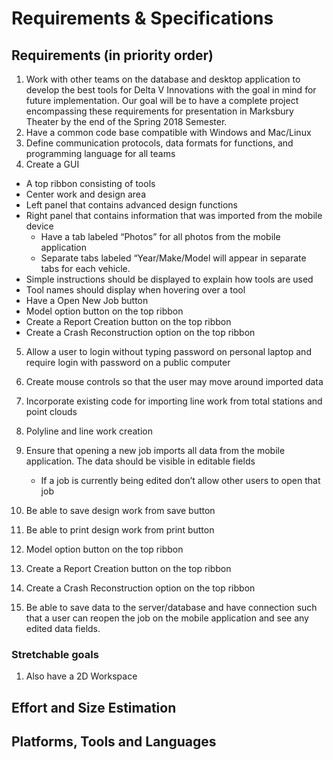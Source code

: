 # Requirements & Specifications

## Requirements (in priority order)
1. Work with other teams on the database and desktop application to develop the best tools for Delta V Innovations with the goal 
   in mind for future implementation. Our goal will be to have a complete project encompassing these requirements for presentation in 
   Marksbury Theater by the end of the Spring 2018 Semester. 
2. Have a common code base compatible with Windows and Mac/Linux 
3. Define communication protocols, data formats for functions, and programming language for all teams 
4. Create a GUI 
  - A top ribbon consisting of tools
  - Center work and design area
  - Left panel that contains advanced design functions
  - Right panel that contains information that was imported from the mobile device
    - Have a tab labeled “Photos” for all photos from the mobile application
    - Separate tabs labeled “Year/Make/Model will appear in separate tabs for each vehicle.
  - Simple instructions should be displayed to explain how tools are used
  - Tool names should display when hovering over a tool
  - Have a Open New Job button
  - Model option button on the top ribbon
  - Create a Report Creation button on the top ribbon
  - Create a Crash Reconstruction option on the top ribbon
5. Allow a user to login without typing password on personal laptop and require login with password on a public computer
6. Create mouse controls so that the user may move around imported data
7. Incorporate existing code for importing line work from total stations and point clouds
8. Polyline and line work creation
9. Ensure that opening a new job imports all data from the mobile application. 
    The data should be visible in editable fields
      - If a job is currently being edited don’t allow other users to open that job

10. Be able to save design work from save button
11. Be able to print design work from print button
12. Model option button on the top ribbon
13. Create a Report Creation button on the top ribbon
14. Create a Crash Reconstruction option on the top ribbon
15. Be able to save data to the server/database and have connection such that a user can reopen the job on the mobile application 
    and see any edited data fields.
   
### Stretchable goals
   1. Also have a 2D Workspace
## Effort and Size Estimation

## Platforms, Tools and Languages

  
